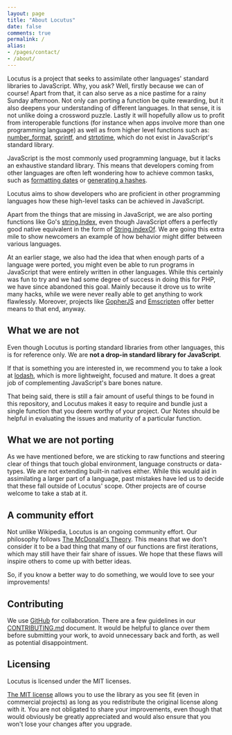```yaml
---
layout: page
title: "About Locutus"
date: false
comments: true
permalink: /
alias:
- /pages/contact/
- /about/
---
```


Locutus is a project that seeks to assimilate other languages' standard libraries to JavaScript. Why, you ask? Well, firstly because we can of course! Apart from that, it can also serve as a nice pastime for a rainy Sunday afternoon. Not only can porting a function be quite rewarding, but it also deepens your understanding of different languages. In that sense, it is not unlike doing a crossword puzzle. Lastly it will hopefully allow us to profit from interoperable functions (for instance when apps involve more than one programming language) as well as from higher level functions such as: [number_format](/php/number_format/), [sprintf](/php/sprintf/), and [strtotime](/php/strtotime/), which do not exist in JavaScript's standard library.

JavaScript is the most commonly used programming language, but it lacks an exhaustive 
standard library. This means that developers coming from other languages are often left wondering how to achieve common tasks, such as [formatting dates](/php/strftime/) or [generating a hashes](/php/sha1/).

Locutus aims to show developers who are proficient in other programming languages how these high-level tasks can be achieved in JavaScript. 

Apart from the things that are missing in JavaScript, we are also porting functions like Go's [string.Index](/golang/strings/Index/), even though JavaScript offers a perfectly good native equivalent in the form of [String.indexOf](https://developer.mozilla.org/en-US/docs/JavaScript/Reference/Global_Objects/String/indexOf). We are going this extra mile to show newcomers an example of how behavior might differ between various languages.

At an earlier stage, we also had the idea that when enough parts of a language were ported, you might even be able to run programs in JavaScript that were entirely written in other languages. While this certainly was fun to try and we had some degree of success in doing this for PHP, we have since abandoned this goal. Mainly because it drove us to write many hacks, while we were never really able to get anything to work flawlessly. Moreover, projects like [GopherJS](https://github.com/gopherjs/gopherjs) and [Emscripten](http://kripken.github.io/emscripten-site/) offer better means to that end, anyway.

## What we are not

Even though Locutus is porting standard libraries from other languages, this is for reference only. We are **not a drop-in standard library for JavaScript**. 

If that is something you are interested in, we recommend you to take a look at [lodash](https://lodash.com/), which is more lightweight, focused and mature. It does a great job of complementing JavaScript's bare bones nature. 

That being said, there is still a fair amount of useful things to be found in this repository, and Locutus makes it easy to require and bundle just a single function that you deem worthy of your project. Our Notes should be helpful in evaluating the issues and maturity of a particular function.

## What we are not porting

As we have mentioned before, we are sticking to raw functions and steering clear of things that touch global environment, language constructs or data-types. We are not extending built-in natives either. While this would aid in assimilating a larger part of a language, past mistakes have led us to decide that these fall outside of Locutus' scope. Other projects are of course welcome to take a stab at it.

## A community effort

Not unlike Wikipedia, Locutus is an ongoing community effort. Our philosophy follows [The McDonald's Theory](https://medium.com/what-i-learned-building/9216e1c9da7d). This means that we don't consider it to be a bad thing that many of our functions are first iterations, which may still have their fair share of issues. We hope that these flaws will inspire others to come up with better ideas.

So, if you know a better way to do something, we would love to see your improvements!

## Contributing

We use [GitHub](http://github.com/kvz/locutus) for collaboration. There are a few guidelines in our [CONTRIBUTING.md](http://github.com/kvz/locutus/CONTRIBUTING.md) document. It would be helpful to glance over them before submitting your work, to avoid unnecessary back and forth, as well as potential disappointment.

## Licensing

Locutus is licensed under the MIT licenses.

[The MIT license](https://github.com/kvz/locutus/blob/master/LICENSE) allows you to use the library as you see fit (even in commercial projects) as long as you redistribute the original license along with it. You are not obligated to share your improvements, even though that would obviously be greatly appreciated and would also ensure that you won't lose your changes after you upgrade.
